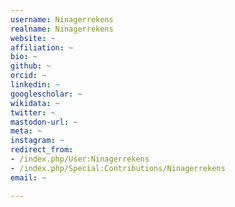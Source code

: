 ```yaml
---
username: Ninagerrekens
realname: Ninagerrekens
website: ~
affiliation: ~
bio: ~
github: ~
orcid: ~
linkedin: ~
googlescholar: ~
wikidata: ~
twitter: ~
mastodon-url: ~
meta: ~
instagram: ~
redirect_from:
- /index.php/User:Ninagerrekens
- /index.php/Special:Contributions/Ninagerrekens
email: ~

---
```

